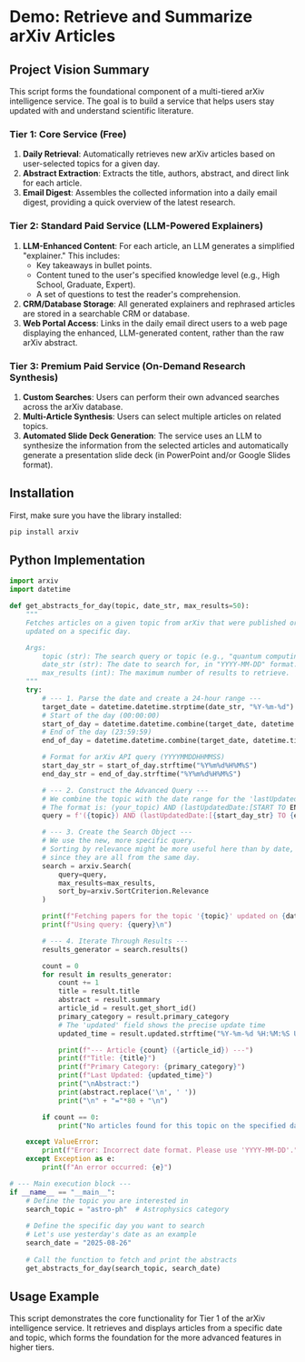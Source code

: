 # Demo: Retrieve and Summarize arXiv Articles

## Project Vision Summary

This script forms the foundational component of a multi-tiered arXiv intelligence service. The goal is to build a service that helps users stay updated with and understand scientific literature.

### Tier 1: Core Service (Free)
1. **Daily Retrieval**: Automatically retrieves new arXiv articles based on user-selected topics for a given day.
2. **Abstract Extraction**: Extracts the title, authors, abstract, and direct link for each article.
3. **Email Digest**: Assembles the collected information into a daily email digest, providing a quick overview of the latest research.

### Tier 2: Standard Paid Service (LLM-Powered Explainers)
1. **LLM-Enhanced Content**: For each article, an LLM generates a simplified "explainer." This includes:
   - Key takeaways in bullet points.
   - Content tuned to the user's specified knowledge level (e.g., High School, Graduate, Expert).
   - A set of questions to test the reader's comprehension.
2. **CRM/Database Storage**: All generated explainers and rephrased articles are stored in a searchable CRM or database.
3. **Web Portal Access**: Links in the daily email direct users to a web page displaying the enhanced, LLM-generated content, rather than the raw arXiv abstract.

### Tier 3: Premium Paid Service (On-Demand Research Synthesis)
1. **Custom Searches**: Users can perform their own advanced searches across the arXiv database.
2. **Multi-Article Synthesis**: Users can select multiple articles on related topics.
3. **Automated Slide Deck Generation**: The service uses an LLM to synthesize the information from the selected articles and automatically generate a presentation slide deck (in PowerPoint and/or Google Slides format).

## Installation

First, make sure you have the library installed:

```bash
pip install arxiv
```

## Python Implementation

```python
import arxiv
import datetime

def get_abstracts_for_day(topic, date_str, max_results=50):
    """
    Fetches articles on a given topic from arXiv that were published or
    updated on a specific day.

    Args:
        topic (str): The search query or topic (e.g., "quantum computing").
        date_str (str): The date to search for, in "YYYY-MM-DD" format.
        max_results (int): The maximum number of results to retrieve.
    """
    try:
        # --- 1. Parse the date and create a 24-hour range ---
        target_date = datetime.datetime.strptime(date_str, "%Y-%m-%d").date()
        # Start of the day (00:00:00)
        start_of_day = datetime.datetime.combine(target_date, datetime.time.min)
        # End of the day (23:59:59)
        end_of_day = datetime.datetime.combine(target_date, datetime.time.max)

        # Format for arXiv API query (YYYYMMDDHHMMSS)
        start_day_str = start_of_day.strftime("%Y%m%d%H%M%S")
        end_day_str = end_of_day.strftime("%Y%m%d%H%M%S")

        # --- 2. Construct the Advanced Query ---
        # We combine the topic with the date range for the 'lastUpdatedDate' field.
        # The format is: (your_topic) AND (lastUpdatedDate:[START TO END])
        query = f'({topic}) AND (lastUpdatedDate:[{start_day_str} TO {end_day_str}])'

        # --- 3. Create the Search Object ---
        # We use the new, more specific query.
        # Sorting by relevance might be more useful here than by date,
        # since they are all from the same day.
        search = arxiv.Search(
            query=query,
            max_results=max_results,
            sort_by=arxiv.SortCriterion.Relevance
        )

        print(f"Fetching papers for the topic '{topic}' updated on {date_str}\n")
        print(f"Using query: {query}\n")

        # --- 4. Iterate Through Results ---
        results_generator = search.results()

        count = 0
        for result in results_generator:
            count += 1
            title = result.title
            abstract = result.summary
            article_id = result.get_short_id()
            primary_category = result.primary_category
            # The 'updated' field shows the precise update time
            updated_time = result.updated.strftime("%Y-%m-%d %H:%M:%S UTC")

            print(f"--- Article {count} ({article_id}) ---")
            print(f"Title: {title}")
            print(f"Primary Category: {primary_category}")
            print(f"Last Updated: {updated_time}")
            print("\nAbstract:")
            print(abstract.replace('\n', ' '))
            print("\n" + "="*80 + "\n")

        if count == 0:
            print("No articles found for this topic on the specified day.")

    except ValueError:
        print(f"Error: Incorrect date format. Please use 'YYYY-MM-DD'.")
    except Exception as e:
        print(f"An error occurred: {e}")

# --- Main execution block ---
if __name__ == "__main__":
    # Define the topic you are interested in
    search_topic = "astro-ph"  # Astrophysics category
    
    # Define the specific day you want to search
    # Let's use yesterday's date as an example
    search_date = "2025-08-26"
    
    # Call the function to fetch and print the abstracts
    get_abstracts_for_day(search_topic, search_date)
```

## Usage Example

This script demonstrates the core functionality for Tier 1 of the arXiv intelligence service. It retrieves and displays articles from a specific date and topic, which forms the foundation for the more advanced features in higher tiers.
